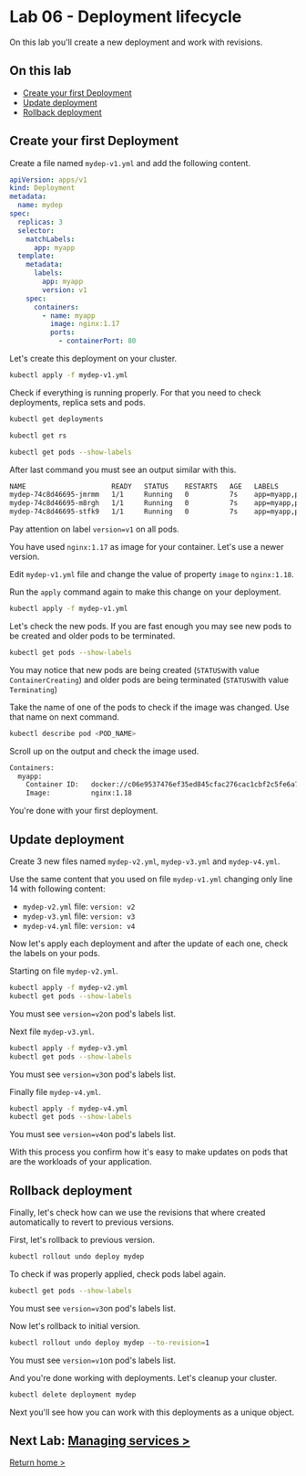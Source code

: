 # Lab 06 - Deployment lifecycle

On this lab you'll create a new deployment and work with revisions.

## On this lab

- [Create your first Deployment](lab06.md#create-your-first-deployment)
- [Update deployment](lab06.md#update-deployment)
- [Rollback deployment](lab06.md#rollback-deployment)

## Create your first Deployment

Create a file named `mydep-v1.yml` and add the following content.

```yaml
apiVersion: apps/v1
kind: Deployment
metadata:
  name: mydep
spec:
  replicas: 3
  selector:
    matchLabels:
      app: myapp
  template:
    metadata:
      labels:
        app: myapp
        version: v1
    spec:
      containers:
        - name: myapp
          image: nginx:1.17
          ports:
            - containerPort: 80
```

Let's create this deployment on your cluster.

```bash
kubectl apply -f mydep-v1.yml
```

Check if everything is running properly. For that you need to check deployments, replica sets and pods.

```bash
kubectl get deployments

kubectl get rs

kubectl get pods --show-labels
```

After last command you must see an output similar with this.

```bash
NAME                     READY   STATUS    RESTARTS   AGE   LABELS
mydep-74c8d46695-jmrmm   1/1     Running   0          7s    app=myapp,pod-template-hash=74c8d46695,version=v1
mydep-74c8d46695-m8rgh   1/1     Running   0          7s    app=myapp,pod-template-hash=74c8d46695,version=v1
mydep-74c8d46695-stfk9   1/1     Running   0          7s    app=myapp,pod-template-hash=74c8d46695,version=v1
```

Pay attention on label `version=v1` on all pods.

You have used `nginx:1.17` as image for your container. Let's use a newer version.

Edit `mydep-v1.yml` file and change the value of property `image` to `nginx:1.18`.

Run the `apply` command again to make this change on your deployment.

```bash
kubectl apply -f mydep-v1.yml
```

Let's check the new pods. If you are fast enough you may see new pods to be created and older pods to be terminated.

```bash
kubectl get pods --show-labels
```

You may notice that new pods are being created (`STATUS`with value `ContainerCreating`) and older pods are being terminated (`STATUS`with value `Terminating`)

Take the name of one of the pods to check if the image was changed. Use that name on next command.

```bash
kubectl describe pod <POD_NAME>
```

Scroll up on the output and check the image used.

```bash
Containers:
  myapp:
    Container ID:   docker://c06e9537476ef35ed845cfac276cac1cbf2c5fe6a777376f7ea0300bc453c312
    Image:          nginx:1.18
```

You're done with your first deployment.

## Update deployment

Create 3 new files named `mydep-v2.yml`, `mydep-v3.yml` and `mydep-v4.yml`.

Use the same content that you used on file `mydep-v1.yml` changing only line 14 with following content:

- `mydep-v2.yml` file: `version: v2`
- `mydep-v3.yml` file: `version: v3`
- `mydep-v4.yml` file: `version: v4`

Now let's apply each deployment and after the update of each one, check the labels on your pods.

Starting on file `mydep-v2.yml`.

```bash
kubectl apply -f mydep-v2.yml
kubectl get pods --show-labels
```

You must see `version=v2`on pod's labels list.

Next file `mydep-v3.yml`.

```bash
kubectl apply -f mydep-v3.yml
kubectl get pods --show-labels
```

You must see `version=v3`on pod's labels list.

Finally file `mydep-v4.yml`.

```bash
kubectl apply -f mydep-v4.yml
kubectl get pods --show-labels
```

You must see `version=v4`on pod's labels list.

With this process you confirm how it's easy to make updates on pods that are the workloads of your application.

## Rollback deployment

Finally, let's check how can we use the revisions that where created automatically to revert to previous versions.

First, let's rollback to previous version.

```bash
kubectl rollout undo deploy mydep
```

To check if was properly applied, check pods label again.

```bash
kubectl get pods --show-labels
```

You must see `version=v3`on pod's labels list.

Now let's rollback to initial version.

```bash
kubectl rollout undo deploy mydep --to-revision=1
```

You must see `version=v1`on pod's labels list.

And you're done working with deployments. Let's cleanup your cluster.

```bash
kubectl delete deployment mydep
```

Next you'll see how you can work with this deployments as a unique object.

## Next Lab: [Managing services >](lab07.md)

[Return home >](../README.md#labs)
